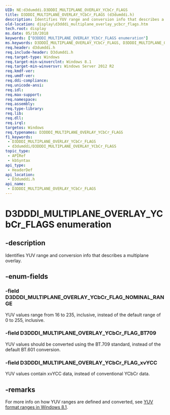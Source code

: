 ```yaml
---
UID: NE:d3dumddi.D3DDDI_MULTIPLANE_OVERLAY_YCbCr_FLAGS
title: D3DDDI_MULTIPLANE_OVERLAY_YCbCr_FLAGS (d3dumddi.h)
description: Identifies YUV range and conversion info that describes a multiplane overlay.
old-location: display\d3dddi_multiplane_overlay_ycbcr_flags.htm
tech.root: display
ms.date: 05/10/2018
keywords: ["D3DDDI_MULTIPLANE_OVERLAY_YCbCr_FLAGS enumeration"]
ms.keywords: D3DDDI_MULTIPLANE_OVERLAY_YCbCr_FLAGS, D3DDDI_MULTIPLANE_OVERLAY_YCbCr_FLAGS enumeration [Display Devices], D3DDDI_MULTIPLANE_OVERLAY_YCbCr_FLAG_BT709, D3DDDI_MULTIPLANE_OVERLAY_YCbCr_FLAG_NOMINAL_RANGE, D3DDDI_MULTIPLANE_OVERLAY_YCbCr_FLAG_xvYCC, d3dumddi/D3DDDI_MULTIPLANE_OVERLAY_YCbCr_FLAGS, d3dumddi/D3DDDI_MULTIPLANE_OVERLAY_YCbCr_FLAG_BT709, d3dumddi/D3DDDI_MULTIPLANE_OVERLAY_YCbCr_FLAG_NOMINAL_RANGE, d3dumddi/D3DDDI_MULTIPLANE_OVERLAY_YCbCr_FLAG_xvYCC, display.d3dddi_multiplane_overlay_ycbcr_flags
req.header: d3dumddi.h
req.include-header: D3dumddi.h
req.target-type: Windows
req.target-min-winverclnt: Windows 8.1
req.target-min-winversvr: Windows Server 2012 R2
req.kmdf-ver: 
req.umdf-ver: 
req.ddi-compliance: 
req.unicode-ansi: 
req.idl: 
req.max-support: 
req.namespace: 
req.assembly: 
req.type-library: 
req.lib: 
req.dll: 
req.irql: 
targetos: Windows
req.typenames: D3DDDI_MULTIPLANE_OVERLAY_YCbCr_FLAGS
f1_keywords:
 - D3DDDI_MULTIPLANE_OVERLAY_YCbCr_FLAGS
 - d3dumddi/D3DDDI_MULTIPLANE_OVERLAY_YCbCr_FLAGS
topic_type:
 - APIRef
 - kbSyntax
api_type:
 - HeaderDef
api_location:
 - D3dumddi.h
api_name:
 - D3DDDI_MULTIPLANE_OVERLAY_YCbCr_FLAGS
---
```


# D3DDDI_MULTIPLANE_OVERLAY_YCbCr_FLAGS enumeration


## -description

Identifies YUV range and conversion info that describes a multiplane overlay.

## -enum-fields

### -field D3DDDI_MULTIPLANE_OVERLAY_YCbCr_FLAG_NOMINAL_RANGE

YUV values range from 16 to 235, inclusive, instead of the default range of 0 to 255, inclusive.

### -field D3DDDI_MULTIPLANE_OVERLAY_YCbCr_FLAG_BT709

YUV values should be converted using the BT.709 standard, instead of the default BT.601 conversion.

### -field D3DDDI_MULTIPLANE_OVERLAY_YCbCr_FLAG_xvYCC

YUV values contain xvYCC data, instead of conventional YCbCr data.

## -remarks

For more info on how YUV ranges are defined and converted, see <a href="/windows-hardware/drivers/display/yuv-format-ranges">YUV format ranges in Windows 8.1</a>.

